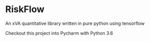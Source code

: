 # RiskFlow
An xVA quantitative library written in pure python using tensorflow

Checkout this project into Pycharm with Python 3.6